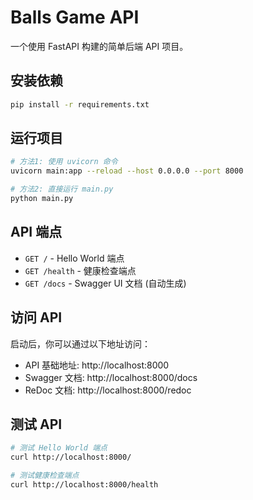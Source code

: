 # Balls Game API

一个使用 FastAPI 构建的简单后端 API 项目。

## 安装依赖

```bash
pip install -r requirements.txt
```

## 运行项目

```bash
# 方法1: 使用 uvicorn 命令
uvicorn main:app --reload --host 0.0.0.0 --port 8000

# 方法2: 直接运行 main.py
python main.py
```

## API 端点

- `GET /` - Hello World 端点
- `GET /health` - 健康检查端点
- `GET /docs` - Swagger UI 文档 (自动生成)

## 访问 API

启动后，你可以通过以下地址访问：

- API 基础地址: http://localhost:8000
- Swagger 文档: http://localhost:8000/docs
- ReDoc 文档: http://localhost:8000/redoc

## 测试 API

```bash
# 测试 Hello World 端点
curl http://localhost:8000/

# 测试健康检查端点
curl http://localhost:8000/health
```



